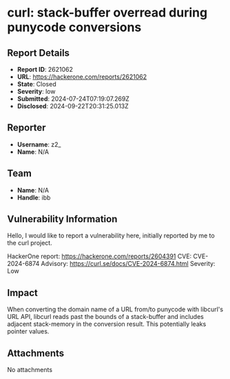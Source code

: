 # curl: stack-buffer overread during punycode conversions

## Report Details
- **Report ID**: 2621062
- **URL**: https://hackerone.com/reports/2621062
- **State**: Closed
- **Severity**: low
- **Submitted**: 2024-07-24T07:19:07.269Z
- **Disclosed**: 2024-09-22T20:31:25.013Z

## Reporter
- **Username**: z2_
- **Name**: N/A

## Team
- **Name**: N/A
- **Handle**: ibb

## Vulnerability Information
Hello, I would like to report a vulnerability here, initially reported by me to the curl project.

HackerOne report: https://hackerone.com/reports/2604391
CVE: CVE-2024-6874
Advisory:  https://curl.se/docs/CVE-2024-6874.html
Severity: Low

## Impact

When converting the domain name of a URL from/to punycode with libcurl's URL API, libcurl reads past the bounds of a stack-buffer and includes
adjacent stack-memory in the conversion result. This potentially leaks pointer values.

## Attachments
No attachments
